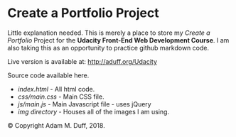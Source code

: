 # Create a Portfolio Project

Little explanation needed. This is merely a place to store my _Create a Portfolio_ Project for the **Udacity Front-End Web Development Course**. I am also taking this as an opportunity to practice github markdown code. 

Live version is available at: http://aduff.org/Udacity

Source code available here.

* _index.html_ - All html code.
* _css/main.css_ - Main CSS file.
* _js/main.js_ - Main Javascript file - uses jQuery
* _img directory_ - Houses all of the images I am using.




&copy; Copyright Adam M. Duff, 2018. 
